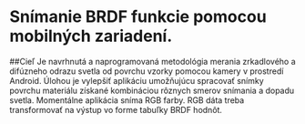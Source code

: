 # Snímanie BRDF funkcie pomocou mobilných zariadení. 

##Cieľ
Je navrhnutá a naprogramovaná metodológia merania zrkadlového a difúzneho odrazu svetla od povrchu vzorky pomocou kamery v prostredí Android. Úlohou je vylepšiť aplikáciu umožňujúcu spracovať snímky povrchu materiálu získané kombináciou rôznych smerov snímania a dopadu svetla. Momentálne aplikácia sníma RGB farby. RGB dáta treba transformovať na výstup vo forme tabuľky BRDF hodnôt.  
